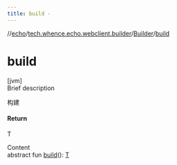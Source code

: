 ```yaml
---
title: build -
---
```

//[echo](../../index.md)/[tech.whence.echo.webclient.builder](../index.md)/[Builder](index.md)/[build](build.md)



# build  
[jvm]  
Brief description  


构建



#### Return  


T

  
Content  
abstract fun [build](build.md)(): [T](index.md)  




